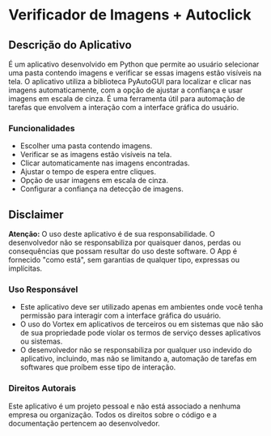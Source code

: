 # Verificador de Imagens + Autoclick

## Descrição do Aplicativo

É um aplicativo desenvolvido em Python que permite ao usuário selecionar uma pasta contendo imagens e verificar se essas imagens estão visíveis na tela. O aplicativo utiliza a biblioteca PyAutoGUI para localizar e clicar nas imagens automaticamente, com a opção de ajustar a confiança e usar imagens em escala de cinza. É uma ferramenta útil para automação de tarefas que envolvem a interação com a interface gráfica do usuário.

### Funcionalidades

- Escolher uma pasta contendo imagens.
- Verificar se as imagens estão visíveis na tela.
- Clicar automaticamente nas imagens encontradas.
- Ajustar o tempo de espera entre cliques.
- Opção de usar imagens em escala de cinza.
- Configurar a confiança na detecção de imagens.

## Disclaimer

**Atenção:** O uso deste aplicativo é de sua responsabilidade. O desenvolvedor não se responsabiliza por quaisquer danos, perdas ou consequências que possam resultar do uso deste software. O App é fornecido "como está", sem garantias de qualquer tipo, expressas ou implícitas.

### Uso Responsável

- Este aplicativo deve ser utilizado apenas em ambientes onde você tenha permissão para interagir com a interface gráfica do usuário.
- O uso do Vortex em aplicativos de terceiros ou em sistemas que não são de sua propriedade pode violar os termos de serviço desses aplicativos ou sistemas.
- O desenvolvedor não se responsabiliza por qualquer uso indevido do aplicativo, incluindo, mas não se limitando a, automação de tarefas em softwares que proíbem esse tipo de interação.

### Direitos Autorais

Este aplicativo é um projeto pessoal e não está associado a nenhuma empresa ou organização. Todos os direitos sobre o código e a documentação pertencem ao desenvolvedor.